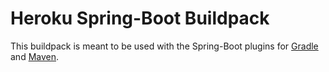# Heroku Spring-Boot Buildpack

This buildpack is meant to be used with the Spring-Boot plugins for [Gradle](https://docs.spring.io/spring-boot/docs/current-SNAPSHOT/gradle-plugin/reference/html/#build-image) and [Maven](https://docs.spring.io/spring-boot/docs/current-SNAPSHOT/maven-plugin/reference/html/#build-image).